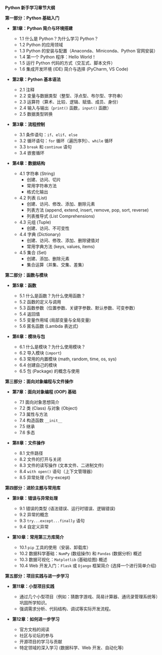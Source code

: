 

**Python 新手学习章节大纲**

**第一部分：Python 基础入门**

* **第1章：Python 简介与环境搭建**
    * 1.1 什么是 Python？为什么学习 Python？
    * 1.2 Python 的应用领域
    * 1.3 Python 的安装与配置（Anaconda、Miniconda、Python 官网安装）
    * 1.4 第一个 Python 程序：Hello World！
    * 1.5 运行 Python 代码的方式（交互式、脚本文件）
    * 1.6 集成开发环境 (IDE) 简介与选择 (PyCharm, VS Code)

* **第2章：Python 基本语法**
    * 2.1 注释
    * 2.2 变量与数据类型（整型、浮点型、布尔型、字符串）
    * 2.3 运算符（算术、比较、逻辑、赋值、成员、身份）
    * 2.4 输入与输出（`print()` 函数，`input()` 函数）
    * 2.5 数据类型转换

* **第3章：流程控制**
    * 3.1 条件语句：`if`、`elif`、`else`
    * 3.2 循环语句：`for` 循环（遍历序列）、`while` 循环
    * 3.3 `break` 和 `continue` 语句
    * 3.4 嵌套循环

* **第4章：数据结构**
    * 4.1 字符串 (String)
        * 创建、访问、切片
        * 常用字符串方法
        * 格式化输出
    * 4.2 列表 (List)
        * 创建、访问、修改、添加、删除元素
        * 列表方法 (append, extend, insert, remove, pop, sort, reverse)
        * 列表推导式 (List Comprehensions)
    * 4.3 元组 (Tuple)
        * 创建、访问、不可变性
    * 4.4 字典 (Dictionary)
        * 创建、访问、修改、添加、删除键值对
        * 常用字典方法 (keys, values, items)
    * 4.5 集合 (Set)
        * 创建、添加、删除元素
        * 集合运算（并集、交集、差集）

**第二部分：函数与模块**

* **第5章：函数**
    * 5.1 什么是函数？为什么使用函数？
    * 5.2 函数的定义与调用
    * 5.3 函数参数（位置参数、关键字参数、默认参数、可变参数）
    * 5.4 返回值
    * 5.5 变量作用域 (局部变量与全局变量)
    * 5.6 匿名函数 (Lambda 表达式)

* **第6章：模块与包**
    * 6.1 什么是模块？为什么使用模块？
    * 6.2 导入模块 (`import`)
    * 6.3 常用的内置模块 (math, random, time, os, sys)
    * 6.4 创建自己的模块
    * 6.5 包 (Package) 的概念与使用

**第三部分：面向对象编程与文件操作**

* **第7章：面向对象编程 (OOP) 基础**
    * 7.1 面向对象思想简介
    * 7.2 类 (Class) 与对象 (Object)
    * 7.3 属性与方法
    * 7.4 构造函数 `__init__`
    * 7.5 继承
    * 7.6 多态

* **第8章：文件操作**
    * 8.1 文件路径
    * 8.2 文件的打开与关闭
    * 8.3 文件的读写操作 (文本文件、二进制文件)
    * 8.4 `with open()` 语句（上下文管理器）
    * 8.5 异常处理 (Try-except)

**第四部分：进阶主题与常用库**

* **第9章：错误与异常处理**
    * 9.1 错误的类型 (语法错误、运行时错误、逻辑错误)
    * 9.2 异常的概念
    * 9.3 `try...except...finally` 语句
    * 9.4 自定义异常

* **第10章：常用第三方库简介**
    * 10.1 `pip` 工具的使用（安装、卸载库）
    * 10.2 数据科学基础：`NumPy` (数组操作) 和 `Pandas` (数据分析) 概述
    * 10.3 数据可视化：`Matplotlib` (基础绘图) 概述
    * 10.4 Web 开发入门：`Flask` 或 `Django` 框架简介 (选择一个进行简单介绍)

**第五部分：项目实践与进一步学习**

* **第11章：小型项目实践**
    * 通过几个小型项目（例如：猜数字游戏、简易计算器、通讯录管理系统等）巩固所学知识。
    * 强调需求分析、代码结构、调试等实际开发流程。

* **第12章：如何进一步学习**
    * 官方文档的阅读
    * 社区与论坛的参与
    * 开源项目的学习与贡献
    * 特定领域的深入学习 (数据科学、Web 开发、自动化等)

